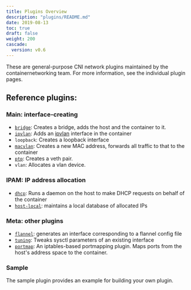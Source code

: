 ```yaml
---
title: Plugins Overview
description: "plugins/README.md"
date: 2019-08-13
toc: true
draft: false
weight: 200
cascade:
  version: v0.6
---
```


These are general-purpose CNI network plugins maintained by the containernetworking team. For more information, see the individual plugin pages.

## Reference plugins:

### Main: interface-creating

* [`bridge`](main/bridge): Creates a bridge, adds the host and the container to it.
* [`ipvlan`](main/ipvlan): Adds an [ipvlan](https://www.kernel.org/doc/Documentation/networking/ipvlan.txt) interface in the container
* `loopback`: Creates a loopback interface
* [`macvlan`](main/macvlan): Creates a new MAC address, forwards all traffic to that to the container
* [`ptp`](main/ptp): Creates a veth pair.
* `vlan`: Allocates a vlan device.

### IPAM: IP address allocation

* [`dhcp`](ipam/dhcp): Runs a daemon on the host to make DHCP requests on behalf of the container
* [`host-local`](ipam/host-local): maintains a local database of allocated IPs

### Meta: other plugins

* [`flannel`](meta/flannel): generates an interface corresponding to a flannel config file
* [`tuning`](meta/tuning): Tweaks sysctl parameters of an existing interface
* [`portmap`](meta/portmap): An iptables-based portmapping plugin. Maps ports from the host's address space to the container.

### Sample

The sample plugin provides an example for building your own plugin.

